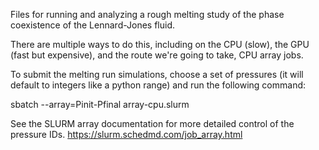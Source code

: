 Files for running and analyzing a rough melting study of the phase coexistence of the Lennard-Jones fluid.

There are multiple ways to do this, including on the CPU (slow), the GPU (fast but expensive), and the route we're going to take, CPU array jobs.

To submit the melting run simulations, choose a set of pressures (it will default to integers like a python range) and run the following command:

sbatch --array=Pinit-Pfinal array-cpu.slurm

See the SLURM array documentation for more detailed control of the pressure IDs.
https://slurm.schedmd.com/job_array.html
